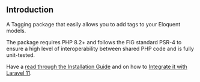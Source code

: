 ## Introduction

A Tagging package that easily allows you to add tags to your Eloquent models.

The package requires PHP 8.2+ and follows the FIG standard PSR-4 to ensure a high level of interoperability between shared PHP code and is fully unit-tested.

Have a [read through the Installation Guide](#installation) and on how to [Integrate it with Laravel 11](#laravel).
